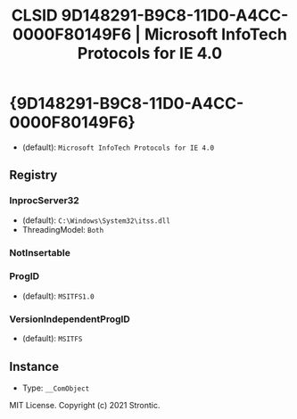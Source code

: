 ﻿---
title: "CLSID 9D148291-B9C8-11D0-A4CC-0000F80149F6 | Microsoft InfoTech Protocols for IE 4.0"
excerpt: What is COM-Object CLSID 9D148291-B9C8-11D0-A4CC-0000F80149F6?
---

# {9D148291-B9C8-11D0-A4CC-0000F80149F6}

* (default): `Microsoft InfoTech Protocols for IE 4.0`

## Registry


### InprocServer32

* (default): `C:\Windows\System32\itss.dll`
* ThreadingModel: `Both`

### NotInsertable


### ProgID

* (default): `MSITFS1.0`

### VersionIndependentProgID

* (default): `MSITFS`

## Instance

* Type: `__ComObject`

MIT License. Copyright (c) 2021 Strontic.



